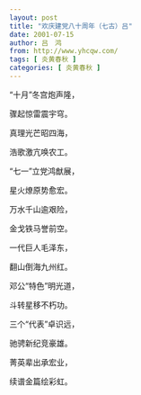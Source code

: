 ```yaml
---
layout: post
title: "欢庆建党八十周年（七古）吕"
date: 2001-07-15
author: 吕　鸿
from: http://www.yhcqw.com/
tags: [ 炎黄春秋 ]
categories: [ 炎黄春秋 ]
---
```




“十月”冬宫炮声隆，

骤起惊雷震宇穹。

真理光芒昭四海，

浩歌激亢唤农工。

“七一”立党鸿猷展，

星火燎原势愈宏。

万水千山逾艰险，

金戈铁马誉前空。

一代巨人毛泽东，

翻山倒海九州红。

邓公“特色”明光道，

斗转星移不朽功。

三个“代表”卓识远，

驰骋新纪竞豪雄。

菁英辈出承宏业，

续谱金篇绘彩虹。


